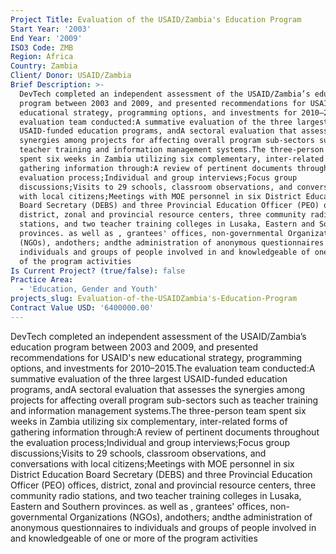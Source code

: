 ```yaml
---
Project Title: Evaluation of the USAID/Zambia's Education Program
Start Year: '2003'
End Year: '2009'
ISO3 Code: ZMB
Region: Africa
Country: Zambia
Client/ Donor: USAID/Zambia
Brief Description: >-
  DevTech completed an independent assessment of the USAID/Zambia’s education
  program between 2003 and 2009, and presented recommendations for USAID's new
  educational strategy, programming options, and investments for 2010–2015.The
  evaluation team conducted:A summative evaluation of the three largest
  USAID-funded education programs, andA sectoral evaluation that assesses the
  synergies among projects for affecting overall program sub-sectors such as
  teacher training and information management systems.The three-person team
  spent six weeks in Zambia utilizing six complementary, inter-related forms of
  gathering information through:A review of pertinent documents throughout the
  evaluation process;Individual and group interviews;Focus group
  discussions;Visits to 29 schools, classroom observations, and conversations
  with local citizens;Meetings with MOE personnel in six District Education
  Board Secretary (DEBS) and three Provincial Education Officer (PEO) offices,
  district, zonal and provincial resource centers, three community radio
  stations, and two teacher training colleges in Lusaka, Eastern and Southern
  provinces. as well as , grantees' offices, non-governmental Organizations
  (NGOs), andothers; andthe administration of anonymous questionnaires to
  individuals and groups of people involved in and knowledgeable of one or more
  of the program activities
Is Current Project? (true/false): false
Practice Area:
  - 'Education, Gender and Youth'
projects_slug: Evaluation-of-the-USAIDZambia's-Education-Program
Contract Value USD: '6400000.00'
---
```

DevTech completed an independent assessment of the USAID/Zambia’s education program between 2003 and 2009, and presented recommendations for USAID's new educational strategy, programming options, and investments for 2010–2015.The evaluation team conducted:A summative evaluation of the three largest USAID-funded education programs, andA sectoral evaluation that assesses the synergies among projects for affecting overall program sub-sectors such as teacher training and information management systems.The three-person team spent six weeks in Zambia utilizing six complementary, inter-related forms of gathering information through:A review of pertinent documents throughout the evaluation process;Individual and group interviews;Focus group discussions;Visits to 29 schools, classroom observations, and conversations with local citizens;Meetings with MOE personnel in six District Education Board Secretary (DEBS) and three Provincial Education Officer (PEO) offices, district, zonal and provincial resource centers, three community radio stations, and two teacher training colleges in Lusaka, Eastern and Southern provinces. as well as , grantees' offices, non-governmental Organizations (NGOs), andothers; andthe administration of anonymous questionnaires to individuals and groups of people involved in and knowledgeable of one or more of the program activities